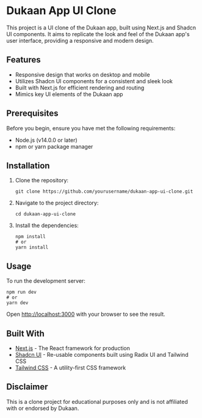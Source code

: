 # Dukaan App UI Clone

This project is a UI clone of the Dukaan app, built using Next.js and Shadcn UI components. It aims to replicate the look and feel of the Dukaan app's user interface, providing a responsive and modern design.

## Features

- Responsive design that works on desktop and mobile
- Utilizes Shadcn UI components for a consistent and sleek look
- Built with Next.js for efficient rendering and routing
- Mimics key UI elements of the Dukaan app

## Prerequisites

Before you begin, ensure you have met the following requirements:

- Node.js (v14.0.0 or later)
- npm or yarn package manager

## Installation

1. Clone the repository:
   ```
   git clone https://github.com/yourusername/dukaan-app-ui-clone.git
   ```

2. Navigate to the project directory:
   ```
   cd dukaan-app-ui-clone
   ```

3. Install the dependencies:
   ```
   npm install
   # or
   yarn install
   ```

## Usage

To run the development server:

```
npm run dev
# or
yarn dev
```

Open [http://localhost:3000](http://localhost:3000) with your browser to see the result.

## Built With

- [Next.js](https://nextjs.org/) - The React framework for production
- [Shadcn UI](https://ui.shadcn.com/) - Re-usable components built using Radix UI and Tailwind CSS
- [Tailwind CSS](https://tailwindcss.com/) - A utility-first CSS framework

## Disclaimer

This is a clone project for educational purposes only and is not affiliated with or endorsed by Dukaan.
